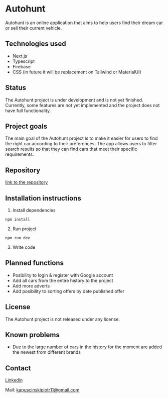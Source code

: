 # Autohunt

Autohunt is an online application that aims to help users find their dream car or sell their current vehicle.

## Technologies used

- Next.js
- Typescript
- Firebase
- CSS (in future it will be replacement on Tailwind or MaterialUI)

## Status

The Autohunt project is under development and is not yet finished. Currently, some features are not yet implemented and the project does not have full functionality.

## Project goals

The main goal of the Autohunt project is to make it easier for users to find the right car according to their preferences. The app allows users to filter search results so that they can find cars that meet their specific requirements.

## Repository

[link to the repository](https://github.com/Pi0t3r/AutoHunt)

## Installation instructions

1. Install dependencies

```
npm install
```

2. Run project

```
npm run dev
```

3. Write code

## Planned functions

- Posibility to login & register with Google account
- Add all cars from the entire history to the project
- Add more adverts
- Add posibility to sorting offers by date published offer

## License

The Autohunt project is not released under any license.

## Known problems

- Due to the large number of cars in the history for the moment are added the newest from different brands

## Contact

[Linkedin](https://www.linkedin.com/in/piotrkapuscinski/)

Mail: kapuscinskipiotr11@gmail.com
